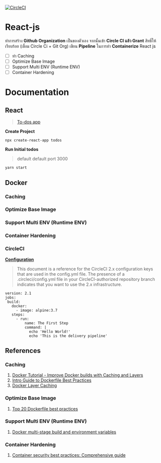 [![CircleCI](https://circleci.com/gh/react-js-nitikorn/react-js/tree/main.svg?style=svg)](https://circleci.com/gh/react-js-nitikorn/react-js/tree/main)
# React-js
ทำการสร้าง **Github Organization** เป็นของตัวเอง จากนั้นเข้า **Circle CI แล้ว Grant** สิทธิ์ให้เรียบร้อย (เชื่อม Circle Ci + Git Org) เขียน **Pipeline** ในการทำ **Containerize** 
React js

 - [ ]  ทำ Caching
 - [ ]  Optimize Base Image
 - [ ]  Support Multi ENV (Runtime ENV)
 - [ ]  Container Hardening
 # Documentation
 ## React
 > [To-dos app](https://ibaslogic.com/react-tutorial-for-beginners/)

 **Create Project**
 ```
 npx create-react-app todos
 ```
 **Run Initial todos**
 > default default port 3000
 ```
 yarn start
 ```
 ## Docker
 ### Caching
  
 ### Optimize Base Image
  
 ### Support Multi ENV (Runtime ENV)
 
 ### Container Hardening

 ### CircleCI
[**Configuration**](https://circleci.com/docs/2.0/configuration-reference/)
 > This document is a reference for the CircleCI 2.x configuration keys that are used in the config.yml file. The presence of a .circleci/config.yml file in your CircleCI-authorized repository branch indicates that you want to use the 2.x infrastructure.
 ```
 version: 2.1
jobs:
  build:
    docker:
      - image: alpine:3.7
    steps:
      - run:
          name: The First Step
          command: |
            echo 'Hello World!'
            echo 'This is the delivery pipeline'
 ```

## References
### Caching
  1. [Docker Tutorial - Improve Docker builds with Caching and Layers](https://www.youtube.com/watch?v=dSpOBSRJFwg)
  2. [Intro Guide to Dockerfile Best Practices](https://www.docker.com/blog/intro-guide-to-dockerfile-best-practices/)
  3. [Docker Layer Caching](https://docs.semaphoreci.com/ci-cd-environment/docker-layer-caching/)
 ### Optimize Base Image
  1. [Top 20 Dockerfile best practices](https://sysdig.com/blog/dockerfile-best-practices/)
 ### Support Multi ENV (Runtime ENV)
  1. [Docker multi-stage build and environment variables](https://dev.to/migsarnavarro/docker-multi-stage-build-and-environment-variables-4lp2)
 ### Container Hardening
 1. [Container security best practices: Comprehensive guide](https://sysdig.com/blog/container-security-best-practices/)